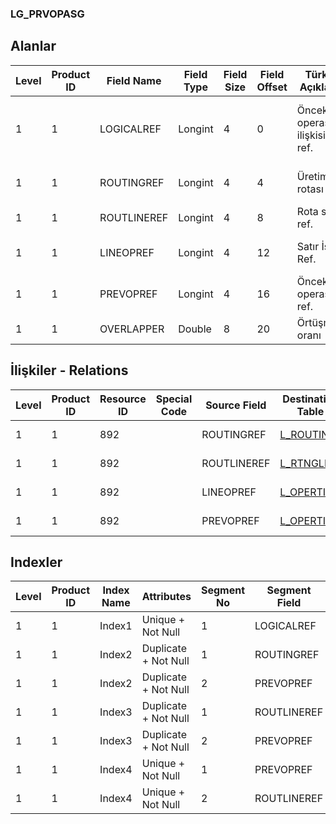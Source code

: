 ### LG_PRVOPASG

## Alanlar

**Level**|**Product ID**|**Field Name**|**Field Type**|**Field Size**|**Field Offset**|**Türkçe Açıklama**|**Expression**
-----|-----|-----|-----|-----|-----|-----|-----
1|1|LOGICALREF|Longint|4|0|Önceki operasyon ilişkisi log. ref.|Previous Operation Relation Logical Reference
1|1|ROUTINGREF|Longint|4|4|Üretim rotası ref.|Production Route Reference
1|1|ROUTLINEREF|Longint|4|8|Rota satır ref.|Route Line Reference
1|1|LINEOPREF|Longint|4|12|Satır İşlem Ref.|Line Operation Reference
1|1|PREVOPREF|Longint|4|16|Önceki operasyon ref.|Previous Operation Reference
1|1|OVERLAPPER|Double|8|20|Örtüşme oranı|Overlapping Rate

## İlişkiler - Relations
**Level**|**Product ID**|**Resource ID**|**Special Code**|**Source Field**|**Destination Table**|**Destination Field**|**Relation Type**|**Extra Condition**
-----|-----|-----|-----|-----|-----|-----|-----|-----
1|1|892||ROUTINGREF|[L_ROUTING](../L_ROUTING "L_ROUTING")|LOGICALREF|one-to-one|
1|1|892||ROUTLINEREF|[L_RTNGLINE](../L_RTNGLINE "L_RTNGLINE")|LOGICALREF|one-to-one|
1|1|892||LINEOPREF|[L_OPERTION](../L_OPERTION "L_OPERTION")|LOGICALREF|one-to-one|
1|1|892||PREVOPREF|[L_OPERTION](../L_OPERTION "L_OPERTION")|LOGICALREF|one-to-one|

## Indexler
**Level**|**Product ID**|**Index Name**|**Attributes**|**Segment No**|**Segment Field**|**Sense**
-----|-----|-----|-----|-----|-----|-----
1|1|Index1|Unique + Not Null|1|LOGICALREF|Ascending
1|1|Index2|Duplicate + Not Null|1|ROUTINGREF|Ascending
1|1|Index2|Duplicate + Not Null|2|PREVOPREF|Ascending
1|1|Index3|Duplicate + Not Null|1|ROUTLINEREF|Ascending
1|1|Index3|Duplicate + Not Null|2|PREVOPREF|Ascending
1|1|Index4|Unique + Not Null|1|PREVOPREF|Ascending
1|1|Index4|Unique + Not Null|2|ROUTLINEREF|Ascending
